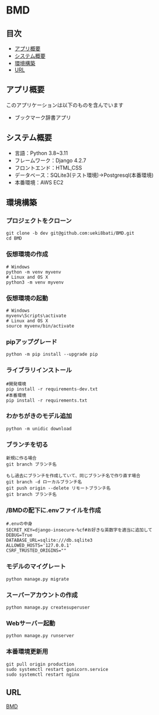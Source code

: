 # BMD

## 目次
- [アプリ概要](#アプリ概要)
- [システム概要](#システム概要)
- [環境構築](#環境構築)
- [URL](#URL)

## アプリ概要
このアプリケーションは以下のものを含んでいます
- ブックマーク辞書アプリ

## システム概要
- 言語：Python 3.8~3.11
- フレームワーク：Django 4.2.7
- フロントエンド：HTML,CSS
- データベース：SQLite3(テスト環境)→Postgresql(本番環境)
- 本番環境：AWS EC2

## 環境構築

### プロジェクトをクローン
```
git clone -b dev git@github.com:ueki8bati/BMD.git
cd BMD
```

### 仮想環境の作成
```
# Windows
python -m venv myvenv
# Linux and OS X
python3 -m venv myvenv
```

### 仮想環境の起動
```
# Windows
myvenv\Scripts\activate
# Linux and OS X
source myvenv/bin/activate
```

### pipアップグレード
```
python -m pip install --upgrade pip
```

### ライブラリインストール
```
#開発環境
pip install -r requirements-dev.txt
#本番環境
pip install -r requirements.txt
```

### わかちがきのモデル追加
```
python -m unidic download
```

### ブランチを切る
```
新規に作る場合
git branch ブランチ名

もし過去にブランチを作成していて、同じブランチ名で作り直す場合
git branch -d ローカルブランチ名
git push origin --delete リモートブランチ名
git branch ブランチ名
```

### /BMDの配下に.envファイルを作成
```
#.envの中身
SECRET_KEY=django-insecure-%cf#お好きな英数字を適当に追加して
DEBUG=True
DATABASE_URL=sqlite:///db.sqlite3
ALLOWED_HOSTS='127.0.0.1'
CSRF_TRUSTED_ORIGINS=""
```

### モデルのマイグレート
```
python manage.py migrate
```

### スーパーアカウントの作成
```
python manage.py createsuperuser
```

### Webサーバー起動
```
python manage.py runserver
```

### 本番環境更新用
```
git pull origin production
sudo systemctl restart gunicorn.service
sudo systemctl restart nginx
```

## URL
[BMD](https://bookmarkdictionary.com/)
